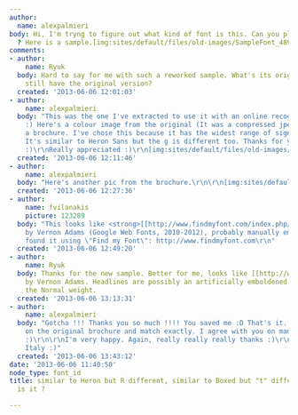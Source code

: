 ```yaml
---
author:
  name: alexpalmieri
body: Hi, I'm tryng to figure out what kind of font is this. Can you please help me
  ? Here is a sample.[img:sites/default/files/old-images/SampleFont_4895.png]
comments:
- author:
    name: Ryuk
  body: Hard to say for me with such a reworked sample. What's its origin? Or do you
    still have the original version?
  created: '2013-06-06 12:01:03'
- author:
    name: alexpalmieri
  body: "This was the one I've extracted to use it with an online recognizion tool
    :) Here's a colour image from the original (It was a compressed jpeg). It's from
    a brochure. I've chose this because it has the widest range of significant letter.
    It's similar to Heron Sans but the g is different too. Thanks for your interest
    :)\r\nReally appreciated :)\r\n[img:sites/default/files/old-images/SampleFont_4583.png] "
  created: '2013-06-06 12:11:46'
- author:
    name: alexpalmieri
  body: "Here's another pic from the brochure.\r\n\r\n[img:sites/default/files/old-images/SampleFont2_3849.png]"
  created: '2013-06-06 12:27:36'
- author:
    name: fvilanakis
    picture: 123289
  body: "This looks like <strong>[[http://www.findmyfont.com/index.php/fonts/font-preview?fset=Google-Web-Fonts&ffam=Coda%20-%20Regular&fid=fc5514afc8b9a2cc39776e68b28b39d7&fstyle=b&fsize=60&text=Respiro%20a%20scorpire%20le%20tecniche%20ti%20faranno%20energia&wrap=2|Coda]]</strong>
    by Vernon Adams (Google Web Fonts, 2010-2012), probably manually emboldened.\r\n\r\n------------------\r\nI
    found it using \"Find my Font\": http://www.findmyfont.com\r\n"
  created: '2013-06-06 12:49:20'
- author:
    name: Ryuk
  body: Thanks for the new sample. Better for me, looks like [[http://www.google.com/fonts/specimen/Coda|Coda]]
    by Vernon Adams. Headlines are possibly an artificially emboldened version of
    the Normal weight.
  created: '2013-06-06 13:13:31'
- author:
    name: alexpalmieri
  body: "Gotcha !!! Thanks you so much !!!! You saved me :D That's it. I've just tested
    on the original brochure and match exactly. I agree with you on manually emoldened
    :)\r\n\r\nI'm very happy. Again, really really really thanks :)\r\n\r\nAlex from
    Italy :)"
  created: '2013-06-06 13:43:12'
date: '2013-06-06 11:40:50'
node_type: font_id
title: similar to Heron but R different, similar to Boxed but "t" different. What
  is it ?

---
```

